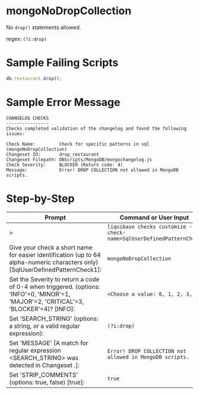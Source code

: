 # mongoNoDropCollection

No `drop()` statements allowed.

regex: `(?i:drop)`

# Sample Failing Scripts
``` javascript
db.restaurant.drop();
 ```

# Sample Error Message
```
CHANGELOG CHECKS
----------------
Checks completed validation of the changelog and found the following issues:

Check Name:         Check for specific patterns in sql (mongoNoDropCollection)
Changeset ID:       drop_restaurant
Changeset Filepath: DBScripts/MongoDB/mongochangelog.js
Check Severity:     BLOCKER (Return code: 4)
Message:            Error! DROP COLLECTION not allowed in MongoDB scripts.
```

# Step-by-Step
| Prompt | Command or User Input |
| ------ | ----------------------|
| > | `liquibase checks customize --check-name=SqlUserDefinedPatternCheck` |
| Give your check a short name for easier identification (up to 64 alpha-numeric characters only) [SqlUserDefinedPatternCheck1]: | `mongoNoDropCollection` |
| Set the Severity to return a code of 0-4 when triggered. (options: 'INFO'=0, 'MINOR'=1, 'MAJOR'=2, 'CRITICAL'=3, 'BLOCKER'=4)? [INFO]: | `<Choose a value: 0, 1, 2, 3, 4>` |
| Set 'SEARCH_STRING' (options: a string, or a valid regular expression): | `(?i:drop)` |
| Set 'MESSAGE' [A match for regular expression <SEARCH_STRING> was detected in Changeset <CHANGESET>.]: | `Error! DROP COLLECTION not allowed in MongoDB scripts.` |
| Set 'STRIP_COMMENTS' (options: true, false) [true]: | `true` |

